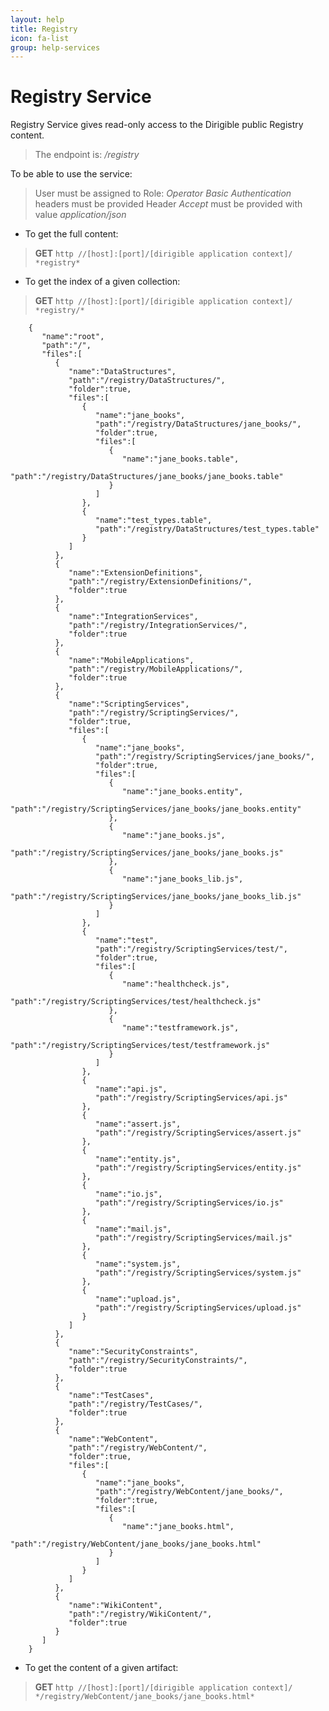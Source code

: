 ```yaml
---
layout: help
title: Registry
icon: fa-list
group: help-services
---
```


Registry Service
===

Registry Service gives read-only access to the Dirigible public Registry content.

> The endpoint is: */registry*

To be able to use the service:

> User must be assigned to Role: *Operator*
> *Basic Authentication* headers must be provided
> Header *Accept* must be provided with value *application/json*

* To get the full content:

> **GET** `http //[host]:[port]/[dirigible application context]/ *registry*`


* To get the index of a given collection:

> **GET** `http //[host]:[port]/[dirigible application context]/ *registry/*`

		{
		   "name":"root",
		   "path":"/",
		   "files":[  
		      {  
		         "name":"DataStructures",
		         "path":"/registry/DataStructures/",
		         "folder":true,
		         "files":[  
		            {  
		               "name":"jane_books",
		               "path":"/registry/DataStructures/jane_books/",
		               "folder":true,
		               "files":[  
		                  {  
		                     "name":"jane_books.table",
		                     "path":"/registry/DataStructures/jane_books/jane_books.table"
		                  }
		               ]
		            },
		            {  
		               "name":"test_types.table",
		               "path":"/registry/DataStructures/test_types.table"
		            }
		         ]
		      },
		      {  
		         "name":"ExtensionDefinitions",
		         "path":"/registry/ExtensionDefinitions/",
		         "folder":true
		      },
		      {  
		         "name":"IntegrationServices",
		         "path":"/registry/IntegrationServices/",
		         "folder":true
		      },
		      {  
		         "name":"MobileApplications",
		         "path":"/registry/MobileApplications/",
		         "folder":true
		      },
		      {  
		         "name":"ScriptingServices",
		         "path":"/registry/ScriptingServices/",
		         "folder":true,
		         "files":[  
		            {  
		               "name":"jane_books",
		               "path":"/registry/ScriptingServices/jane_books/",
		               "folder":true,
		               "files":[  
		                  {  
		                     "name":"jane_books.entity",
		                     "path":"/registry/ScriptingServices/jane_books/jane_books.entity"
		                  },
		                  {  
		                     "name":"jane_books.js",
		                     "path":"/registry/ScriptingServices/jane_books/jane_books.js"
		                  },
		                  {  
		                     "name":"jane_books_lib.js",
		                     "path":"/registry/ScriptingServices/jane_books/jane_books_lib.js"
		                  }
		               ]
		            },
		            {  
		               "name":"test",
		               "path":"/registry/ScriptingServices/test/",
		               "folder":true,
		               "files":[  
		                  {  
		                     "name":"healthcheck.js",
		                     "path":"/registry/ScriptingServices/test/healthcheck.js"
		                  },
		                  {  
		                     "name":"testframework.js",
		                     "path":"/registry/ScriptingServices/test/testframework.js"
		                  }
		               ]
		            },
		            {  
		               "name":"api.js",
		               "path":"/registry/ScriptingServices/api.js"
		            },
		            {  
		               "name":"assert.js",
		               "path":"/registry/ScriptingServices/assert.js"
		            },
		            {  
		               "name":"entity.js",
		               "path":"/registry/ScriptingServices/entity.js"
		            },
		            {  
		               "name":"io.js",
		               "path":"/registry/ScriptingServices/io.js"
		            },
		            {  
		               "name":"mail.js",
		               "path":"/registry/ScriptingServices/mail.js"
		            },
		            {  
		               "name":"system.js",
		               "path":"/registry/ScriptingServices/system.js"
		            },
		            {  
		               "name":"upload.js",
		               "path":"/registry/ScriptingServices/upload.js"
		            }
		         ]
		      },
		      {  
		         "name":"SecurityConstraints",
		         "path":"/registry/SecurityConstraints/",
		         "folder":true
		      },
		      {  
		         "name":"TestCases",
		         "path":"/registry/TestCases/",
		         "folder":true
		      },
		      {  
		         "name":"WebContent",
		         "path":"/registry/WebContent/",
		         "folder":true,
		         "files":[  
		            {  
		               "name":"jane_books",
		               "path":"/registry/WebContent/jane_books/",
		               "folder":true,
		               "files":[  
		                  {  
		                     "name":"jane_books.html",
		                     "path":"/registry/WebContent/jane_books/jane_books.html"
		                  }
		               ]
		            }
		         ]
		      },
		      {  
		         "name":"WikiContent",
		         "path":"/registry/WikiContent/",
		         "folder":true
		      }
		   ]
		}


* To get the content of a given artifact:

> **GET** `http //[host]:[port]/[dirigible application context]/ */registry/WebContent/jane_books/jane_books.html*`

